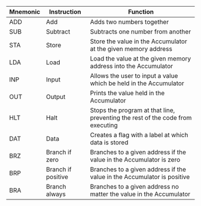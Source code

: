 | Mnemonic  | Instruction | Function |
| ------------- | ------------- | ------------- |
| ADD  | Add  | Adds two numbers together  |
| SUB  | Subtract  | Subtracts one number from another |
| STA  | Store  | Store the value in the Accumulator at the given memory address |
| LDA  | Load  | Load the value at the given memory address into the Accumulator |
| INP  | Input  | Allows the user to input a value which be held in the Accumulator |
| OUT  | Output  | Prints the value held in the Accumulator |
| HLT  | Halt  | Stops the program at that line, preventing the rest of the code from executing |
| DAT  | Data  | Creates a flag with a label at which data is stored |
| BRZ  | Branch if zero  | Branches to a given address if the value in the Accumulator is zero |
| BRP  | Branch if positive  | Branches to a given address if the value in the Accumulator is positive |
| BRA  | Branch always  | Branches to a given address no matter the value in the Accumulator |

